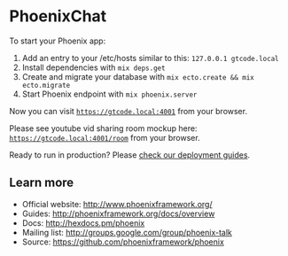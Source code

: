 # PhoenixChat

To start your Phoenix app:

  1. Add an entry to your /etc/hosts similar to this: `127.0.0.1 gtcode.local`
  2. Install dependencies with `mix deps.get`
  3. Create and migrate your database with `mix ecto.create && mix ecto.migrate`
  4. Start Phoenix endpoint with `mix phoenix.server`

Now you can visit [`https://gtcode.local:4001`](https://gtcode.local:4001) from your browser.

Please see youtube vid sharing room mockup here: [`https://gtcode.local:4001/room`](https://gtcode.local:4001/room) from your browser.

Ready to run in production? Please [check our deployment guides](http://www.phoenixframework.org/docs/deployment).

## Learn more

  * Official website: http://www.phoenixframework.org/
  * Guides: http://phoenixframework.org/docs/overview
  * Docs: http://hexdocs.pm/phoenix
  * Mailing list: http://groups.google.com/group/phoenix-talk
  * Source: https://github.com/phoenixframework/phoenix
